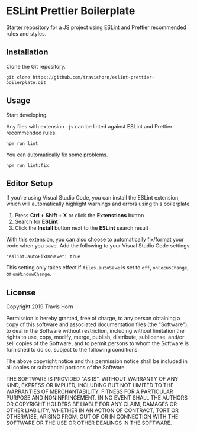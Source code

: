 # ESLint Prettier Boilerplate

Starter repository for a JS project using ESLint and Prettier recommended rules
and styles.

## Installation

Clone the Git repository.

```
git clone https://github.com/travishorn/eslint-prettier-boilerplate.git
```

## Usage

Start developing.

Any files with extension `.js` can be linted against ESLint and Prettier
recommended rules.

```
npm run lint
```

You can automatically fix some problems.

```
npm run lint:fix
```

## Editor Setup

If you're using Visual Studio Code, you can install the ESLint extension, which
will automatically highlight warnings and errors using this boilerplate.

1. Press **Ctrl + Shift + X** or click the **Extenstions** button
2. Search for **ESLint**
3. Click the **Install** button next to the **ESLint** search result

With this extension, you can also choose to automatically fix/format your code
when you save. Add the following to your Visual Studio Code settings.

```
"eslint.autoFixOnSave": true
```

This setting only takes effect if  `files.autoSave` is set to `off`,
`onFocusChange`, or `onWindowChange`.

## License

Copyright 2019 Travis Horn

Permission is hereby granted, free of charge, to any person obtaining a copy of
this software and associated documentation files (the "Software"), to deal in
the Software without restriction, including without limitation the rights to
use, copy, modify, merge, publish, distribute, sublicense, and/or sell copies of
the Software, and to permit persons to whom the Software is furnished to do so,
subject to the following conditions:

The above copyright notice and this permission notice shall be included in all
copies or substantial portions of the Software.

THE SOFTWARE IS PROVIDED "AS IS", WITHOUT WARRANTY OF ANY KIND, EXPRESS OR
IMPLIED, INCLUDING BUT NOT LIMITED TO THE WARRANTIES OF MERCHANTABILITY, FITNESS
FOR A PARTICULAR PURPOSE AND NONINFRINGEMENT. IN NO EVENT SHALL THE AUTHORS OR
COPYRIGHT HOLDERS BE LIABLE FOR ANY CLAIM, DAMAGES OR OTHER LIABILITY, WHETHER
IN AN ACTION OF CONTRACT, TORT OR OTHERWISE, ARISING FROM, OUT OF OR IN
CONNECTION WITH THE SOFTWARE OR THE USE OR OTHER DEALINGS IN THE SOFTWARE.
